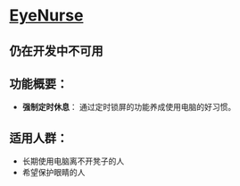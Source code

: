 # [EyeNurse](https://github.com/MscoderStudio/EyeNurse)

## 仍在开发中不可用


## 功能概要：
* **强制定时休息**： 通过定时锁屏的功能养成使用电脑的好习惯。

## 适用人群：
* 长期使用电脑离不开凳子的人
* 希望保护眼睛的人

